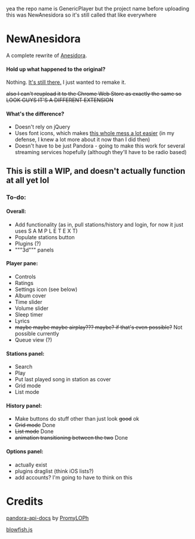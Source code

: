 yea the repo name is GenericPlayer but the project name before uploading this was NewAnesidora so it's still called that like everywhere

# NewAnesidora
A complete rewrite of [Anesidora](https://github.com/pvr212/Anesidora).

#### Hold up what happened to the original?
Nothing. [It's still there.](https://github.com/pvr212/Anesidora) I just wanted to remake it.

~~also I can't reupload it to the Chrome Web Store as exactly the same so LOOK GUYS IT'S A DIFFERENT EXTENSION~~

#### What's the difference?
- Doesn't rely on jQuery
- Uses font icons, which makes [this whole mess a lot easier](https://github.com/pvrs12/Anesidora/pull/54) (in my defense, I knew a lot more about it now than I did then)
- Doesn't have to be just Pandora - going to make this work for several streaming services hopefully (although they'll have to be radio based) 
## This is still a WIP, and doesn't actually function at all yet lol
### To-do:


#### Overall:
- Add functionality (as in, pull stations/history and login, for now it just uses S A M P L E T E X T)
- Populate stations button
- Plugins (?)
- """3d""" panels

#### Player pane:
 - Controls
 - Ratings
 - Settings icon (see below)
 - Album cover
 - Time slider
 - Volume slider
 - Sleep timer
 - Lyrics
 - ~~maybe maybe maybe airplay??? maybe? if that's even possible?~~ 
 Not possible currently
 - Queue view (?)

#### Stations panel:
- Search
- Play
- Put last played song in station as cover
- Grid mode
- List mode

#### History panel:
- Make buttons do stuff other than just look ~~good~~ ok
- ~~Grid mode~~ Done
- ~~List mode~~ Done
- ~~animation transitioning between the two~~ Done	

#### Options panel:
- actually exist
- plugins draglist (think iOS lists?)
- add accounts? I'm going to have to think on this

# Credits
[pandora-api-docs](https://6xq.net/pandora-apidoc/) by [PromyLOPh](https://github.com/PromyLOPh)

[blowfish.js](http://sladex.org/blowfish.js/ext/blowfish.js)